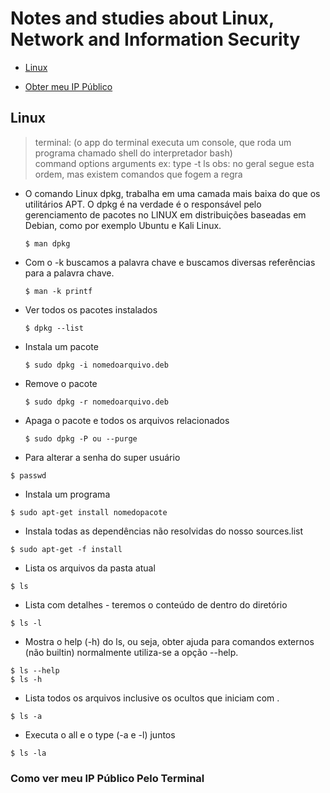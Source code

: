 # Notes and studies about Linux, Network and Information Security

<a href="https://github.com/mateusvdcastro/Linux-Redes-Seguranca/edit/main/README.md#linux"> <ul><li> Linux </li></ul> </a>
<a href="https://github.com/mateusvdcastro/Linux-Redes-Seguranca/edit/main/README.md#como-ver-meu-ip-p%C3%BAblico-pelo-terminal"> <ul><li> Obter meu IP Público </li></ul> </a>

## Linux

> terminal: (o app do terminal executa um console, que roda um programa chamado shell do interpretador bash) <br>
> command options arguments    ex: type -t ls                    obs: no geral segue esta ordem, mas existem comandos que fogem a regra

- O comando Linux dpkg, trabalha em uma camada mais baixa do que os utilitários APT. O dpkg é na verdade é o responsável pelo gerenciamento de pacotes no LINUX em distribuições baseadas em Debian, como por exemplo Ubuntu e Kali Linux.

   ` $ man dpkg ` 

- Com o -k buscamos a palavra chave e buscamos diversas referências para a palavra chave.

   ` $ man -k printf `
- Ver todos os pacotes instalados
   
   ` $ dpkg --list  `
- Instala um pacote
   
   ` $ sudo dpkg -i nomedoarquivo.deb `
- Remove o pacote
   
   ` $ sudo dpkg -r nomedoarquivo.deb `
- Apaga o pacote e todos os arquivos relacionados
   
   ` $ sudo dpkg -P ou --purge `
- Para alterar a senha do super usuário
```
$ passwd 
```
- Instala um programa
```
$ sudo apt-get install nomedopacote
```
- Instala todas as dependências não resolvidas do nosso sources.list
```
$ sudo apt-get -f install               
```
- Lista os arquivos da pasta atual
```
$ ls           
```
- Lista com detalhes - teremos o conteúdo de dentro do diretório
```
$ ls -l          
```
- Mostra o help (-h) do ls, ou seja, obter ajuda para comandos externos (não builtin) normalmente utiliza-se a opção --help.
```
$ ls --help   
$ ls -h        
```
- Lista todos os arquivos inclusive os ocultos que iniciam com .
```
$ ls -a         
```
-  Executa o all e o type (-a e -l) juntos
```
$ ls -la       
```
### Como ver meu IP Público Pelo Terminal
